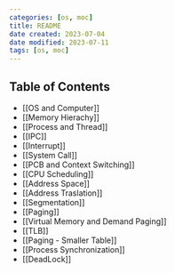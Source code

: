 ```yaml
---
categories: [os, moc]
title: README
date created: 2023-07-04
date modified: 2023-07-11
tags: [os, moc]
---
```


## Table of Contents

- [[OS and Computer]]
- [[Memory Hierachy]]
- [[Process and Thread]]
- [[IPC]]
- [[Interrupt]]
- [[System Call]]
- [[PCB and Context Switching]]
- [[CPU Scheduling]]
- [[Address Space]]
- [[Address Traslation]]
- [[Segmentation]]
- [[Paging]]
- [[Virtual Memory and Demand Paging]]
- [[TLB]]
- [[Paging - Smaller Table]]
- [[Process Synchronization]]
- [[DeadLock]]
